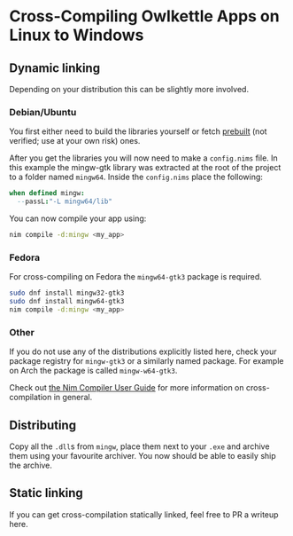 # Cross-Compiling Owlkettle Apps on Linux to Windows

## Dynamic linking

Depending on your distribution this can be slightly more involved.

### Debian/Ubuntu

You first either need to build the libraries yourself or fetch [prebuilt](https://github.com/qarmin/gtk_library_store/releases) (not verified; use at your own risk) ones.

After you get the libraries you will now need to make a `config.nims` file.
In this example the mingw-gtk library was extracted at the root of the project to a folder named `mingw64`.
Inside the `config.nims` place the following:

```nim
when defined mingw:
  --passL:"-L mingw64/lib"
```

You can now compile your app using:

```bash
nim compile -d:mingw <my_app>
```

### Fedora

For cross-compiling on Fedora the `mingw64-gtk3` package is required.

```bash
sudo dnf install mingw32-gtk3
sudo dnf install mingw64-gtk3
nim compile -d:mingw <my_app>
```

### Other

If you do not use any of the distributions explicitly listed here, check your package registry for `mingw-gtk3` or a similarly named package.
For example on Arch the package is called `mingw-w64-gtk3`.

Check out [the Nim Compiler User Guide](https://nim-lang.org/docs/nimc.html#crossminuscompilation-for-windows) for more information on cross-compilation in general.

## Distributing

Copy all the `.dll`s from `mingw`, place them next to your `.exe` and archive them using your favourite archiver.
You now should be able to easily ship the archive.

## Static linking

If you can get cross-compilation statically linked, feel free to PR a writeup here.
